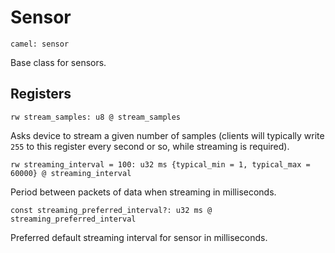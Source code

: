 # Sensor

    camel: sensor

Base class for sensors.

## Registers

    rw stream_samples: u8 @ stream_samples

Asks device to stream a given number of samples
(clients will typically write `255` to this register every second or so, while streaming is required).

    rw streaming_interval = 100: u32 ms {typical_min = 1, typical_max = 60000} @ streaming_interval

Period between packets of data when streaming in milliseconds.

    const streaming_preferred_interval?: u32 ms @ streaming_preferred_interval

Preferred default streaming interval for sensor in milliseconds.
